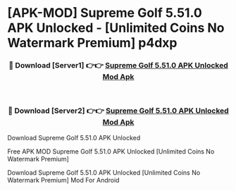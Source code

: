 # [APK-MOD] Supreme Golf 5.51.0 APK Unlocked - [Unlimited Coins No Watermark Premium] p4dxp



<div align="center">
<h3>🔴 Download [Server1] 👉👉 <a href="https://momento.my/?title=Supreme_Golf_5.51.0_APK_Unlocked">Supreme Golf 5.51.0 APK Unlocked Mod Apk</a></h3><br>

<h3>🔴 Download [Server2] 👉👉 <a href="https://momento.my/?title=Supreme_Golf_5.51.0_APK_Unlocked">Supreme Golf 5.51.0 APK Unlocked Mod Apk</a></h3>
</div>



Download Supreme Golf 5.51.0 APK Unlocked 

Free APK MOD Supreme Golf 5.51.0 APK Unlocked [Unlimited Coins No Watermark Premium]

Download Supreme Golf 5.51.0 APK Unlocked [Unlimited Coins No Watermark Premium] Mod For Android

